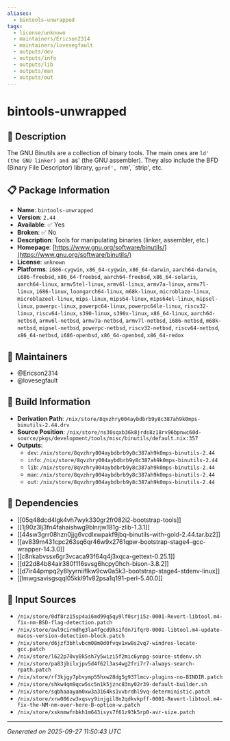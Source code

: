 ```yaml
---
aliases:
  - bintools-unwrapped
tags:
  - license/unknown
  - maintainers/Ericson2314
  - maintainers/lovesegfault
  - outputs/dev
  - outputs/info
  - outputs/lib
  - outputs/man
  - outputs/out
---
```


# bintools-unwrapped

## 📝 Description

The GNU Binutils are a collection of binary tools.  The main
ones are `ld' (the GNU linker) and `as' (the GNU assembler).
They also include the BFD (Binary File Descriptor) library,
`gprof', `nm', `strip', etc.


## 📋 Package Information

- **Name**: `bintools-unwrapped`
- **Version**: `2.44`
- **Available**: ✅ Yes
- **Broken**: ✅ No
- **Description**: Tools for manipulating binaries (linker, assembler, etc.)
- **Homepage**: [https://www.gnu.org/software/binutils/](https://www.gnu.org/software/binutils/)
- **License**: `unknown`
- **Platforms**: `i686-cygwin`, `x86_64-cygwin`, `x86_64-darwin`, `aarch64-darwin`, `i686-freebsd`, `x86_64-freebsd`, `aarch64-freebsd`, `x86_64-solaris`, `aarch64-linux`, `armv5tel-linux`, `armv6l-linux`, `armv7a-linux`, `armv7l-linux`, `i686-linux`, `loongarch64-linux`, `m68k-linux`, `microblaze-linux`, `microblazeel-linux`, `mips-linux`, `mips64-linux`, `mips64el-linux`, `mipsel-linux`, `powerpc-linux`, `powerpc64-linux`, `powerpc64le-linux`, `riscv32-linux`, `riscv64-linux`, `s390-linux`, `s390x-linux`, `x86_64-linux`, `aarch64-netbsd`, `armv6l-netbsd`, `armv7a-netbsd`, `armv7l-netbsd`, `i686-netbsd`, `m68k-netbsd`, `mipsel-netbsd`, `powerpc-netbsd`, `riscv32-netbsd`, `riscv64-netbsd`, `x86_64-netbsd`, `i686-openbsd`, `x86_64-openbsd`, `x86_64-redox`
## 👥 Maintainers

- @Ericson2314
- @lovesegfault


## 🔧 Build Information

- **Derivation Path**: `/nix/store/8qvzhry004aybdbrb9y8c387ah9k0mps-binutils-2.44.drv`
- **Source Position**: `/nix/store/ns30sqxb36k8jrds8z18rv96bpnwc60d-source/pkgs/development/tools/misc/binutils/default.nix:357`
- **Outputs**:
  - `dev`:  `/nix/store/8qvzhry004aybdbrb9y8c387ah9k0mps-binutils-2.44`
  - `info`:  `/nix/store/8qvzhry004aybdbrb9y8c387ah9k0mps-binutils-2.44`
  - `lib`:  `/nix/store/8qvzhry004aybdbrb9y8c387ah9k0mps-binutils-2.44`
  - `man`:  `/nix/store/8qvzhry004aybdbrb9y8c387ah9k0mps-binutils-2.44`
  - `out`:  `/nix/store/8qvzhry004aybdbrb9y8c387ah9k0mps-binutils-2.44`

## 🔗 Dependencies

- [[05q48dcd4lgk4vh7wyk330gr2fr082i2-bootstrap-tools]]
- [[1j90z3lj3fn4fahaishwg9blnrjw181g-zlib-1.3.1]]
- [[44sw3grr08hzn0jjg6vcdlxwpakf9jbq-binutils-with-gold-2.44.tar.bz2]]
- [[av839m431cpc263sq6qr46w9x2761qpw-bootstrap-stage4-gcc-wrapper-14.3.0]]
- [[c8nkabvssx6gr3vcaca93f64q4j3xqca-gettext-0.25.1]]
- [[d22d84b84air380f116svsg6hcpy0hch-bison-3.8.2]]
- [[d7ir44pmpq2y8lyyrniiflkw9cw0a5k3-bootstrap-stage4-stdenv-linux]]
- [[lmwgsavisgsqql05kkl91v82psa1q191-perl-5.40.0]]

## 📁 Input Sources

- `/nix/store/0df8rz15sp4ai6md99q5qy9lf0srji5z-0001-Revert-libtool.m4-fix-nm-BSD-flag-detection.patch`
- `/nix/store/awl9cirmdhg3la4fgcd9hs1fdn7ifqr0-0001-libtool.m4-update-macos-version-detection-block.patch`
- `/nix/store/d6jzf3bhlvbcm08m0d0fvqv1xw8s2vq7-windres-locate-gcc.patch`
- `/nix/store/l622p70vy8k5sh7y5wizi5f2mic6ynpg-source-stdenv.sh`
- `/nix/store/pa83jbilxjpv5d4f62l3as4wg2fri7r7-always-search-rpath.patch`
- `/nix/store/rf3kjgy7pbvymp55hxw28dg5g937lmcv-plugins-no-BINDIR.patch`
- `/nix/store/shkw4qm9qcw5sc5n1k5jznc83ny02r39-default-builder.sh`
- `/nix/store/sqbhaaayam0xw3a3164ks1vvbrdhl9vq-deterministic.patch`
- `/nix/store/xrw086zw3xqsvy9injgil8n2qdkvkpff-0001-Revert-libtool.m4-fix-the-NM-nm-over-here-B-option-w.patch`
- `/nix/store/xsknmwfnbkh1m643isys7f61z93k5rp0-avr-size.patch`

---
*Generated on 2025-09-27 11:50:43 UTC*

